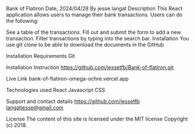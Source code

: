 Bank of Flatiron
Date, 2024/04/28
By jesse langat
Description
This React application allows users to manage their bank transactions. Users can do the following:

See a table of the transactions.
Fill out and submit the form to add a new transaction.
Filter transactions by typing into the search bar.
Installation
You use git clone to be able to download the documents in the GitHub

Installation Requirements
Git

Installation Instruction
https://github.com/jessetfb/Bank-of-flatiron.git

Live Link
bank-of-flatiron-omega-ochre.vercel.app


Technologies used
React Javascript CSS

Support and contact details
https://github.com/jessetfb
langatjesse@gmail.com

License
The content of this site is licensed under the MIT license Copyright (c) 2018.
